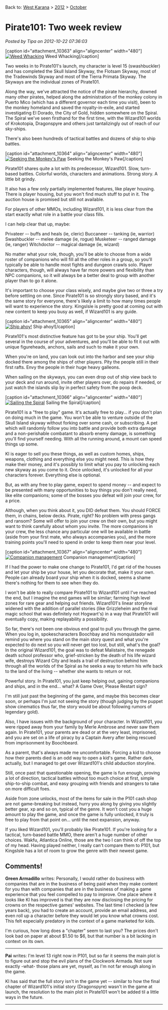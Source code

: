 Back to: [West Karana](/posts/westkarana.md) > [2012](/posts/2012/westkarana.md) > [October](./westkarana.md)
# Pirate101: Two week review

*Posted by Tipa on 2012-10-22 07:36:03*

[caption id="attachment\_10363" align="aligncenter" width="480"][![](../../../uploads/2012/10/Pirate-2012-10-21-19-08-20-15-480x269.jpg "Weed Whacking")](../../../uploads/2012/10/Pirate-2012-10-21-19-08-20-15.jpg) Weed Whacking[/caption]

Two weeks in to Pirate101's launch, my character is level 15 (swashbuckler) and has completed the Skull Island Skyway, the Flotsam Skyway, most of the Tradewinds Skyway and most of the Tierra Primata Skyway. The Skyways are the individual zones of Pirate101.

Along the way, we've attracted the notice of the pirate hierarchy, downed many other pirates, helped along the administration of the monkey colony in Puerto Mico (which has a different governor each time you visit), been to the monkey homeland and saved the royalty-in-exile, and started investigating El Dorado, the City of Gold, hidden somewhere on the Spiral. The Spiral we've seen firsthand for the first time, with the Wizard101 worlds of Krokotopia, Dragonspyre and others just tantalizingly out of reach of our sky-ships.

There's also been hundreds of tactical battles and dozens of ship to ship battles.

[caption id="attachment\_10364" align="aligncenter" width="480"][![](../../../uploads/2012/10/Pirate-2012-10-21-20-08-55-63-480x411.jpg "Seeking the Monkey's Paw")](../../../uploads/2012/10/Pirate-2012-10-21-20-08-55-63.jpg) Seeking the Monkey's Paw[/caption]

Pirate101 shares quite a lot with its predecessor, Wizard101. Slow, turn-based battles. Colorful worlds, characters and animations. Strong story. A little bit grindy.

It also has a few only partially implemented features, like player housing. There is player housing, but you won't find much stuff to put in it. The auction house is promised but still not available.

For players of other MMOs, including Wizard101, it is less clear from the start exactly what role in a battle your class fills.

I can help clear that up, maybe:

Privateer -- buffs and heals (ie, cleric)
Buccaneer -- tanking (ie, warrior)
Swashbuckler -- melee damage (ie, rogue)
Musketeer -- ranged damage (ie, ranger)
Witchdoctor -- magical damage (ie, wizard)

No matter what your role, though, you'll be able to choose from a wide roster of companions who will fill all the other roles in a group, so you'll typically be able to handle most fights and dungeon crawls solo. Player characters, though, will always have far more powers and flexibility than NPC companions, so it will always be a better deal to group with another player than to go it alone.

It's important to choose your class wisely, and maybe give two or three a try before settling on one. Since Pirate101 is so strongly story based, and it's the same story for everyone, there's likely a limit to how many times people will want to experience the story. KingsIsle is pretty good at coming out with new content to keep you busy as well, if Wizard101 is any guide.

[caption id="attachment\_10365" align="aligncenter" width="480"][![](../../../uploads/2012/10/Pirate-2012-10-20-22-44-50-28-480x269.jpg "Ship ahoy!")](../../../uploads/2012/10/Pirate-2012-10-20-22-44-50-28.jpg) Ship ahoy![/caption]

Pirate101's most distinctive feature has got to be your ship. You'll get several in the course of your adventures, and you'll be able to fit it out with unique figureheads, anchors, sails and such to make it your own.

When you're on land, you can look out into the harbor and see your ship docked there among the ships of other players. Pity the people still in their first rafts. Envy the people in their huge heavy galleons.

When sailing on the skyways, you can even drop out of ship view back to your deck and run around, invite other players over, do repairs if needed, or just watch the islands slip by in perfect safety from the poop deck.

[caption id="attachment\_10366" align="aligncenter" width="480"][![](../../../uploads/2012/10/Pirate-2012-10-21-17-47-17-41-480x269.jpg "Sailing the Spiral")](../../../uploads/2012/10/Pirate-2012-10-21-17-47-17-41.jpg) Sailing the Spiral[/caption]

Pirate101 is a "free to play" game. It's actually free to play... if you don't plan on doing much in the game. You won't be able to venture outside of the Skull Island skyway without forking over some cash, or subscribing. A pet which will randomly follow you into battle and provide both extra damage and a non-perishable combatant to absorb enemy damage, is something you'll find yourself needing. With all the running around, a mount can speed things up some.

KI is eager to sell you these things, as well as custom homes, ships, weapons, clothing and everything else you might need. This is how they make their money, and it's possibly to limit what you pay to unlocking each new skyway as you come to it. Once unlocked, it's unlocked for all your characters forever. Everything else is optional.

But, as with any free to play game, expect to spend money -- and expect to be presented with many opportunities to buy things you don't really need, like elite companions; some of the bosses you defeat will join your crew, for a price.

Although, when you think about it, you DID defeat them. You should FORCE them, in chains, below decks. Pirate, right? No problem with press gangs and ransom? Some will offer to join your crew on their own, but you might want to think carefully about whom you invite. The more companions in your crew, the less chance any particular one will be available in battle (aside from your first mate, who always accompanies you), and the more training points you'll need to spend in order to keep them near your level.

[caption id="attachment\_10367" align="aligncenter" width="480"][![](../../../uploads/2012/10/Pirate-2012-10-22-08-00-41-64-480x360.jpg "Companion management")](../../../uploads/2012/10/Pirate-2012-10-22-08-00-41-64.jpg) Companion management[/caption]

If I had the power to make one change to Pirate101, I'd get rid of the houses and let your ship be your house, let you decorate that, make it your own. People can already board your ship when it is docked, seems a shame there's nothing for them to see when they do.

I won't be able to really compare Pirate101 to Wizard101 until I've reached the end, but I imagine the end games will be similar; farming high level zones for rare gear and helping out friends. Wizard101's linear storyline widened with the addition of parallel stories (like Grizzleheim and the rival magic school that was definitely not Hogwart's) in a way that Pirate101 will eventually copy, making replayability a possibility.

So far, there's not been one obvious end goal to pull you through the game. When you log in, spokescharacters Boochbay and his monquistador will remind you where you stand on the main story quest and what you're expected to do next so you will never get too lost, but still, what's the goal? In the original Wizard101, the goal was to defeat Malistaire, the renegade death school professor who, grief-stricken by the death of his life wizard wife, destroys Wizard City and leads a trail of destruction behind him through all the worlds of the Spiral as he seeks a way to return his wife back to the land of the living -- whether she wants to return or not.

Powerful story. In Pirate101, you just keep helping out, gaining companions and ships, and in the end... what? A Game Over, Please Restart sign?

I'm still just past the beginning of the game, and maybe this becomes clear soon, or perhaps I'm just not seeing the story (though judging by the puppet show cinematics thus far, the story would be about following rumors of legendary gold).

Also, I have issues with the background of your character. In Wizard101, you were ripped away from your family by Merle Ambrose and never saw them again. In Pirate101, your parents are dead or at the very least, imprisoned, and you are set on a life of piracy by a Captain Avery after being rescued from imprisonment by Boochbeard.

As a parent, that's always made me uncomfortable. Forcing a kid to choose how their parents died is an odd way to open a kid's game. Rather dark, actually, but I managed to get over Wizard101's child abduction storyline.

Still, once past that questionable opening, the game is fun enough, proving a lot of direction, tactical battles without too much choice at first, simple ship-to-ship combat, and easy grouping with friends and strangers to take on more difficult foes.

Aside from zone unlocks, most of the items for sale in the P101 cash shop are not game-breaking but instead, hurry you along by giving you slightly better gear, xp and so on, typical of the genre. It won't cost you a huge amount to play the game, and once the game is fully unlocked, it truly is free to play from that point on... until the next expansion, anyway.

If you liked Wizard101, you'll probably like Pirate101. If you're looking for a tactical, turn-based battle MMO, there aren't a huge number of other choices. Wakfu, Atlantica Online, those are the two I can think of off the top of my head. Having played neither, I really can't compare them to P101, but KingsIsle has a lot of room to grow the genre with their newest game.

## Comments!

**Green Armadillo** writes: Personally, I would rather do business with companies that are in the business of being paid when they make content for you than with companies that are in the business of making a game experience that you feel compelled to pay to improve. One place where it looks like KI has improved is that they are now disclosing the pricing for crowns on the respective games' websites. The last time I checked (a few years back), you had to create an account, provide an email address, and even roll up a character before they would let you know what crowns cost. This felt especially predatory in the context of a game marketed for kids.

I'm curious, how long does a "chapter" seem to last you? The prices don't look bad on paper at about $1.50 to $6, but that number is a bit lacking in context on its own.

---

**Pai** writes: I'm level 13 right now in P101, but so far it seems the main plot is to figure out and stop the evil plans of the Clockwork Armada. Not sure exactly -what- those plans are yet, myself, as I'm not far enough along in the game.

KI has said that the full story isn't in the game yet -- similar to how the final chapter of Wizard101's initial story (Dragonspyre) wasn't in the game at launch, the resolution to the main plot in Pirate101 won't be added til a little ways in the future.

---

